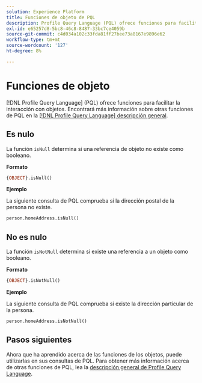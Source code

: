 ```yaml
---
solution: Experience Platform
title: Funciones de objeto de PQL
description: Profile Query Language (PQL) ofrece funciones para facilitar la interacción con objetos.
exl-id: e65257d8-5bc8-46c8-8487-33bc7ce4059b
source-git-commit: c4d034a102c33fda81ff27bee73a8167e9896e62
workflow-type: tm+mt
source-wordcount: '127'
ht-degree: 8%

---
```


# Funciones de objeto

[!DNL Profile Query Language] (PQL) ofrece funciones para facilitar la interacción con objetos. Encontrará más información sobre otras funciones de PQL en la [[!DNL Profile Query Language] descripción general](./overview.md).

## Es nulo

La función `isNull` determina si una referencia de objeto no existe como booleano.

**Formato**

```sql
{OBJECT}.isNull()
```

**Ejemplo**

La siguiente consulta de PQL comprueba si la dirección postal de la persona no existe.

```sql
person.homeAddress.isNull()
```

## No es nulo

La función `isNotNull` determina si existe una referencia a un objeto como booleano.

**Formato**

```sql
{OBJECT}.isNotNull()
```

**Ejemplo**

La siguiente consulta de PQL comprueba si existe la dirección particular de la persona.

```sql
person.homeAddress.isNotNull()
```

## Pasos siguientes

Ahora que ha aprendido acerca de las funciones de los objetos, puede utilizarlas en sus consultas de PQL. Para obtener más información acerca de otras funciones de PQL, lea la [descripción general de Profile Query Language](./overview.md).
